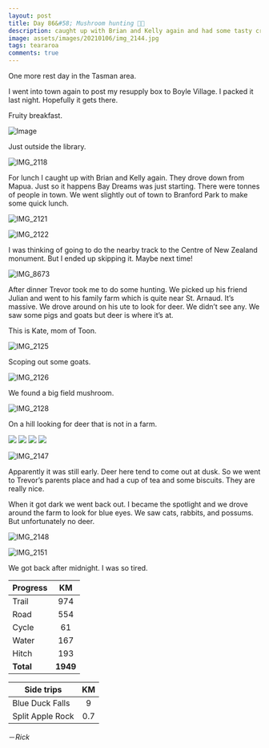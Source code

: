 ```yaml
---
layout: post
title: Day 86&#58; Mushroom hunting 🍄🍄
description: caught up with Brian and Kelly again and had some tasty croissants. I tagged along on a hunt of deer around Trevor’s family farm.  
image: assets/images/20210106/img_2144.jpg
tags: teararoa
comments: true
---
```


One more rest day in the Tasman area. 

I went into town again to post my resupply box to Boyle Village. I packed it last night. Hopefully it gets there. 

Fruity breakfast. 

![Image](/assets/images/20210105/image.jpg)

Just outside the library.

![IMG_2118](/assets/images/20210105/img_2118.jpg)

For lunch I caught up with Brian and Kelly again. They drove down from Mapua. Just so it happens Bay Dreams was just starting. There were tonnes of people in town. We went slightly out of town to Branford Park to make some quick lunch. 

![IMG_2121](/assets/images/20210105/img_2121.jpg)

![IMG_2122](/assets/images/20210105/img_2122.jpg)

I was thinking of going to do the nearby track to the Centre of New Zealand monument. But I ended up skipping it. Maybe next time!

![IMG_8673](/assets/images/20210105/img_8673.jpg)

After dinner Trevor took me to do some hunting. We picked up his friend Julian and went to his family farm which is quite near St. Arnaud. It’s massive. We drove around on his ute to look for deer. We didn’t see any. We saw some pigs and goats but deer is where it’s at. 

This is Kate, mom of Toon.

![IMG_2125](/assets/images/20210106/img_2125.jpg)

Scoping out some goats. 

![IMG_2126](/assets/images/20210106/img_2126.jpg)

We found a big field mushroom. 

![IMG_2128](/assets/images/20210106/img_2128.jpg)

On a hill looking for deer that is not in a farm. 

<div class="gallery" data-columns="2">
  <img src="/assets/images/20210106/img_2138.jpg">
  <img src="/assets/images/20210106/img_2139.jpg">
  <img src="/assets/images/20210106/img_2141.jpg">
  <img src="/assets/images/20210106/img_2145.jpg">
</div>

![IMG_2147](/assets/images/20210106/img_2147.jpg)

Apparently it was still early. Deer here tend to come out at dusk. So we went to Trevor’s parents place and had a cup of tea and some biscuits. They are really nice. 

When it got dark we went back out. I became the spotlight and we drove around the farm to look for blue eyes. We saw cats, rabbits, and possums. But unfortunately no deer.

![IMG_2148](/assets/images/20210106/img_2148.jpg)

![IMG_2151](/assets/images/20210106/img_2151.jpg)

We got back after midnight. I was so tired. 


| Progress | KM |
| ---- |:----:|
| Trail | 974 |
| Road | 554 |
| Cycle | 61 |
| Water | 167 |
| Hitch | 193 |
| **Total** | **1949** |

| Side trips | KM |
| ---- |:----:|
| Blue Duck Falls | 9 |
| Split Apple Rock | 0.7 |

－_Rick_